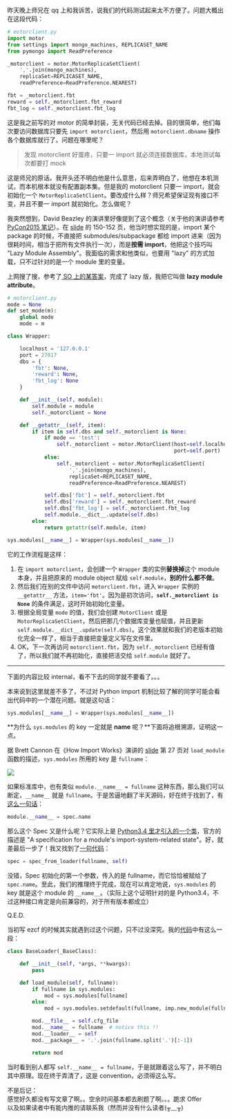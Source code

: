 昨天晚上师兄在 qq 上和我诉苦，说我们的代码测试起来太不方便了。问题大概出在这段代码：

```python
# motorclient.py
import motor
from settings import mongo_machines, REPLICASET_NAME
from pymongo import ReadPreference

_motorclient = motor.MotorReplicaSetClient(
    ','.join(mongo_machines),
    replicaSet=REPLICASET_NAME,
    readPreference=ReadPreference.NEAREST)

fbt = _motorclient.fbt
reward = self._motorclient.fbt_reward
fbt_log = self._motorclient.fbt_log

```

这是我之前写的对 motor 的简单封装，无关代码已经去掉。目的很简单，他们每次要访问数据库只要先 `import motorclient`，然后用 `motorclient.dbname` 操作各个数据库就行了。问题在哪里呢？

> 发现 motorclient 好蛋疼，只要一 import 就必须连接数据库，本地测试每次都要打 mock

这是师兄的原话。我开头还不明白他是什么意思，后来弄明白了，他想在本机测试，而本机根本就没有配置副本集。但是我的 motorclient 只要一 import，就会初始化一个 `MotorReplicaSetClient`。要改成什么样？师兄希望保证现有接口不变，并且不要一 import 就初始化。怎么做呢？

我突然想到，David Beazley 的演讲里好像提到了这个概念（关于他的演讲请参考 [PyCon2015 笔记](http://www.laike9m.com/blog/pycon2015-bi-ji,66/)）。在 [slide](http://www.dabeaz.com/modulepackage/ModulePackage.pdf) 的 150-152 页，他当时想实现的是，import 某个 package 的时候，不直接把 submodules/subpackage 都给 import 进来（因为很耗时间，相当于把所有文件执行一次），而是**按需 import**，他把这个技巧叫 "Lazy Module Assembly"。我面临的需求和他类似，也要用 "lazy" 的方式加载，只不过针对的是一个 module 里的变量。

上网搜了搜，参考了[ SO 上的某答案](http://stackoverflow.com/a/2447383/2142577)，完成了 lazy 版，我把它叫做 **lazy module attribute**。

```python
# motorclient.py
mode = None
def set_mode(m):
    global mode
    mode = m

class Wrapper:

    localhost = '127.0.0.1'
    port = 27017
    dbs = {
        'fbt': None,
        'reward': None,
        'fbt_log': None
    }

    def __init__(self, module):
        self.module = module
        self._motorclient = None

    def __getattr__(self, item):
        if item in self.dbs and self._motorclient is None:
            if mode == 'test':
                self._motorclient = motor.MotorClient(host=self.localhost,
                                                      port=self.port)
            else:
                self._motorclient = motor.MotorReplicaSetClient(
                    ','.join(mongo_machines),
                    replicaSet=REPLICASET_NAME,
                    readPreference=ReadPreference.NEAREST)

            self.dbs['fbt'] = self._motorclient.fbt
            self.dbs['reward'] = self._motorclient.fbt_reward
            self.dbs['fbt_log'] = self._motorclient.fbt_log
            self.module.__dict__.update(self.dbs)
        else:
            return getattr(self.module, item)

sys.modules[__name__] = Wrapper(sys.modules[__name__])
```

它的工作流程是这样：  
1. 在 `import motorclient`，会创建一个 `Wrapper` 类的实例**替换掉**这个 module 本身，并且把原来的 module object 赋给 `self.module`，**别的什么都不做**。  
2. 然后我们在别的文件中访问 `motorclient.fbt`，进入 `Wrapper` 实例的 `__getattr__` 方法，`item='fbt'`。因为是初次访问，**`self._motorclient is None`** 的条件满足，这时开始初始化变量。  
3. 根据全局变量 `mode` 的值，我们会创建 `MotorClient` 或是 `MotorReplicaSetClient`，然后把那几个数据库变量也赋值，并且更新 `self.module.__dict__.update(self.dbs)`。这个效果就和我们的老版本初始化完全一样了，相当于直接把变量定义写在文件里。  
4. OK，下一次再访问 `motorclient.fbt`，因为 `self._motorclient` 已经有值了，所以我们就不再初始化，直接把活交给 `self.module` 就好了。

<hr></hr>
下面的内容比较 internal，看不下去的同学就不要看了。。。

本来说到这里就差不多了，不过对 Python import 机制比较了解的同学可能会看出代码中的一个潜在问题。就是这句话：
```python
sys.modules[__name__] = Wrapper(sys.modules[__name__])
```

**为什么 `sys.modules` 的 key 一定就是 __name__ 呢？**下面将追根溯源，证明这一点。

据 Brett Cannon 在《How Import Works》演讲的 [slide](https://speakerdeck.com/pyconslides/how-import-works-by-brett-cannon) 第 27 页对 `load_module` 函数的描述，`sys.modules` 所用的 key 是 `fullname`：

![](http://www.laike9m.com/media/content/BlogPost/images/load_module.png)

如果标准库中，也有类似 `module.__name__ = fullname` 这种东西，那么我们可以断定，`__name__` 就是 `fullname`。于是苦逼地翻了半天源码，好在终于找到了，有[这么一句话](https://github.com/python/cpython/blob/master/Lib/importlib/_bootstrap.py#L516)：
```python
module.__name__ = spec.name
```

那么这个 Spec 又是什么呢？它实际上是 [Python3.4 里才引入的一个类](https://docs.python.org/3/library/importlib.html#importlib.machinery.ModuleSpec)，官方的描述是 "A specification for a module's import-system-related state"。好，就差最后一步了！我又找到了[一句代码](https://github.com/python/cpython/blob/master/Lib/importlib/_bootstrap.py#L262)：
```python
spec = spec_from_loader(fullname, self)
```

没错，Spec 初始化的第一个参数，传入的是 fullname，而它恰恰被赋给了 `spec.name`。至此，我们的推理终于完成，现在可以肯定地说，`sys.modules` 的 key 就是这个 module 的 `__name__`。（实际上这个证明针对的是 Python3.4，不过这种接口肯定是向前兼容的，对于所有版本都成立）

Q.E.D.

当初写 ezcf 的时候其实就遇到过这个问题，只不过没深究。我的[代码](https://github.com/laike9m/ezcf/blob/master/ezcf/_base.py#L93)中有这么一段：

```python
class BaseLoader(_BaseClass):

    def __init__(self, *args, **kwargs):
        pass

    def load_module(self, fullname):
        if fullname in sys.modules:
            mod = sys.modules[fullname]
        else:
            mod = sys.modules.setdefault(fullname, imp.new_module(fullname))

        mod.__file__ = self.cfg_file
        mod.__name__ = fullname  # notice this !!
        mod.__loader__ = self
        mod.__package__ = '.'.join(fullname.split('.')[:-1])

        return mod
```

当时看到别人都写 `self.__name__ = fullname`，于是就跟着这么写了，并不明白其中原理。现在终于弄清了，这是 convention，必须得这么写。


不是后记：  
感觉好久都没有写文章了啊。。空余时间基本都去刷题了啊。。。跪求 Offer  
以及如果读者中有能内推的请联系我（然而并没有什么读者(╥﹏╥)